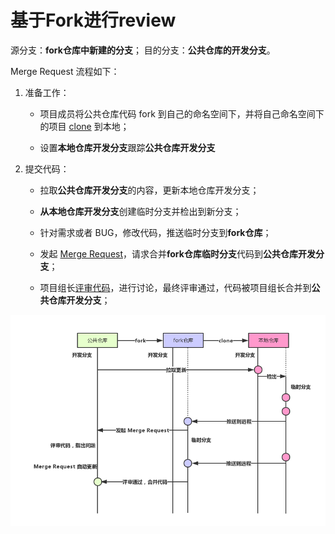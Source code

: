 # 基于Fork进行review

源分支：**fork仓库中新建的分支**；
目的分支：**公共仓库的开发分支**。

Merge Request 流程如下：

1. 准备工作：

   - 项目成员将公共仓库代码 fork 到自己的命名空间下，并将自己命名空间下的项目 [clone](/setup/clone.md) 到本地； 

   - 设置**本地仓库开发分支**跟踪**公共仓库开发分支**

2. 提交代码：
   
   - 拉取**公共仓库开发分支**的内容，更新本地仓库开发分支；

   - **从本地仓库开发分支**创建临时分支并检出到新分支；

   - 针对需求或者 BUG，修改代码，推送临时分支到**fork仓库**；
   
   - 发起 [Merge Request](/review/local-modify.md)，请求合并**fork仓库临时分支**代码到**公共仓库开发分支**；

   - 项目组长[评审代码](/review/discuss.md)，进行讨论，最终评审通过，代码被项目组长合并到**公共仓库开发分支**；
   
![](/assets/mr-flow.png)

